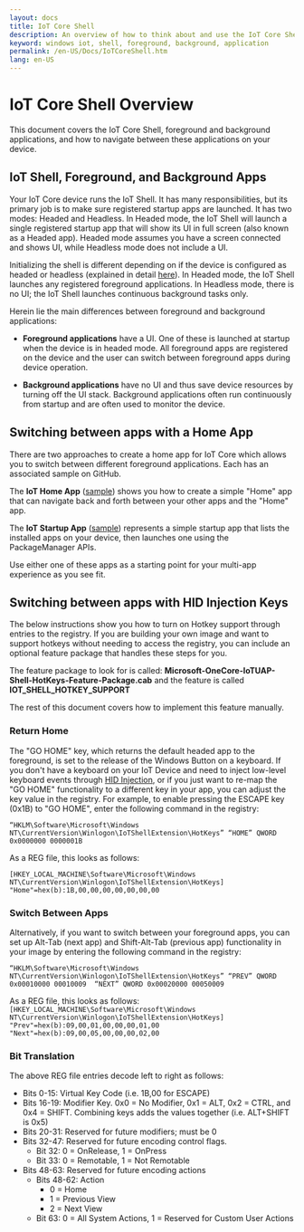 ```yaml
---
layout: docs
title: IoT Core Shell
description: An overview of how to think about and use the IoT Core Shell
keyword: windows iot, shell, foreground, background, application
permalink: /en-US/Docs/IoTCoreShell.htm
lang: en-US
---
```


# IoT Core Shell Overview

This document covers the IoT Core Shell, foreground and background applications, and how to navigate between these applications on your device.

## IoT Shell, Foreground, and Background Apps

Your IoT Core device runs the IoT Shell. It has many responsibilities, but its primary job is to make sure registered startup apps are launched. It has two modes: Headed and Headless. 
In Headed mode, the IoT Shell will launch a single registered startup app that will show its UI in full screen (also known as a Headed app). Headed mode assumes you have a screen connected and shows UI, while Headless mode does not include a UI.

Initializing the shell is different depending on if the device is configured as headed or headless (explained in detail [here]({{site.baseurl}}/{{page.lang}}/Docs/HeadlessMode)). In Headed mode, the IoT Shell launches any registered foreground applications. In Headless mode, there is no UI; the IoT Shell launches continuous background tasks only.

Herein lie the main differences between foreground and background applications:

- **Foreground applications** have a UI. One of these is launched at startup when the device is in headed mode. All foreground apps are registered on the device and the user can switch between foreground apps during device operation.

- **Background applications** have no UI and thus save device resources by turning off the UI stack. Background applications often run continuously from startup and are often used to monitor the device.

## Switching between apps with a Home App

There are two approaches to create a home app for IoT Core which allows you to switch between different foreground applications. Each has an associated sample on GitHub.

The **IoT Home App** ([sample]({{site.baseurl}}/{{page.lang}}/Samples/iothomeapp)) shows you how to create a simple "Home" app that can navigate back and forth between your other apps and the "Home" app.

The **IoT Startup App** ([sample]({{site.baseurl}}/{{page.lang}}/Samples/iotstartapp)) represents a simple startup app that lists the installed apps on your device, then launches one using the PackageManager APIs.

Use either one of these apps as a starting point for your multi-app experience as you see fit.

## Switching between apps with HID Injection Keys

The below instructions show you how to turn on Hotkey support through entries to the registry. If you are building your own image and want to support hotkeys without needing to access the registry, you can include an optional feature package that handles these steps for you.

The feature package to look for is called: **Microsoft-OneCore-IoTUAP-Shell-HotKeys-Feature-Package.cab** and the feature is called **IOT_SHELL_HOTKEY_SUPPORT**

The rest of this document covers how to implement this feature manually.

### Return Home

The "GO HOME" key, which returns the default headed app to the foreground, is set to the release of the Windows Button on a keyboard. If you don't have a keyboard on your IoT Device and need to inject low-level keyboard events through [HID Injection]({{site.baseurl}}/{{page.lang}}/Samples/hidinjection), or if you just want to re-map the "GO HOME" functionality to a different key in your app, you can adjust the key value in the registry. For example, to enable pressing the ESCAPE key (0x1B) to "GO HOME", enter the following command in the registry:

``
“HKLM\Software\Microsoft\Windows NT\CurrentVersion\Winlogon\IoTShellExtension\HotKeys” “HOME” QWORD    0x0000000 0000001B  
``

As a REG file, this looks as follows:

``
[HKEY_LOCAL_MACHINE\Software\Microsoft\Windows NT\CurrentVersion\Winlogon\IoTShellExtension\HotKeys]
"Home"=hex(b):1B,00,00,00,00,00,00,00
``

### Switch Between Apps

Alternatively, if you want to switch between your foreground apps, you can set up Alt-Tab (next app) and Shift-Alt-Tab (previous app) functionality in your image by entering the following command in the registry:

``
“HKLM\Software\Microsoft\Windows NT\CurrentVersion\Winlogon\IoTShellExtension\HotKeys”
“PREV” QWORD 0x00010000 00010009 
“NEXT” QWORD 0x00020000 00050009 
``

As a REG file, this looks as follows:
``
[HKEY_LOCAL_MACHINE\Software\Microsoft\Windows NT\CurrentVersion\Winlogon\IoTShellExtension\HotKeys]
"Prev"=hex(b):09,00,01,00,00,00,01,00
"Next"=hex(b):09,00,05,00,00,00,02,00
``

### Bit Translation

The above REG file entries decode left to right as follows:

- Bits 0-15: Virtual Key Code (i.e. 1B,00 for ESCAPE)
- Bits 16-19: Modifier Key. 0x0 = No Modifier, 0x1 = ALT, 0x2 = CTRL, and 0x4 = SHIFT. Combining keys adds the values together (i.e. ALT+SHIFT is 0x5)
- Bits 20-31: Reserved for future modifiers; must be 0
- Bits 32-47: Reserved for future encoding control flags.
    - Bit 32: 0 = OnRelease, 1 = OnPress
    - Bit 33: 0 = Remotable, 1 = Not Remotable
- Bits 48-63: Reserved for future encoding actions 
    - Bits 48-62: Action
        - 0 = Home
        - 1 = Previous View
        - 2 = Next View
    - Bit 63: 0 = All System Actions, 1 = Reserved for Custom User Actions

